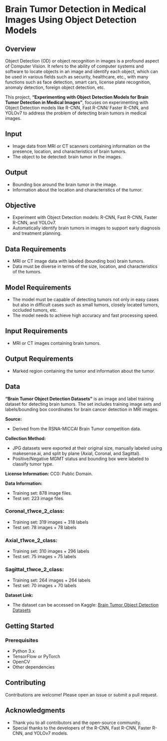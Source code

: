 # Brain Tumor Detection in Medical Images Using Object Detection Models

## Overview
Object Detection (OD) or object recognition in images is a profound aspect of Computer Vision. It refers to the ability of computer systems and software to locate objects in an image and identify each object, which can be used in various fields such as security, healthcare, etc., with many functions such as face detection, smart cars, license plate recognition, anomaly detection, foreign object detection, etc.

This project, **“Experimenting with Object Detection Models for Brain Tumor Detection in Medical Images”**, focuses on experimenting with Object Detection models like R-CNN, Fast R-CNN/ Faster R-CNN, and YOLOv7 to address the problem of detecting brain tumors in medical images.

## Input
- Image data from MRI or CT scanners containing information on the presence, location, and characteristics of brain tumors.
- The object to be detected: brain tumor in the images.

## Output
- Bounding box around the brain tumor in the image.
- Information about the location and characteristics of the tumor.

## Objective
- Experiment with Object Detection models: R-CNN, Fast R-CNN, Faster R-CNN, and YOLOv7.
- Automatically identify brain tumors in images to support early diagnosis and treatment planning.

## Data Requirements
- MRI or CT image data with labeled (bounding box) brain tumors.
- Data must be diverse in terms of the size, location, and characteristics of the tumors.

## Model Requirements
- The model must be capable of detecting tumors not only in easy cases but also in difficult cases such as small tumors, closely located tumors, occluded tumors, etc.
- The model needs to achieve high accuracy and fast processing speed.

## Input Requirements
- MRI or CT images containing brain tumors.

## Output Requirements
- Marked region containing the tumor and information about the tumor.

## Data

**“Brain Tumor Object Detection Datasets”** is an image and label training dataset for detecting brain tumors. The set includes training image sets and labels/bounding box coordinates for brain cancer detection in MRI images.

**Source:**
- Derived from the RSNA-MICCAI Brain Tumor competition data.

**Collection Method:**
- JPG datasets were exported at their original size, manually labeled using makesense.ai, and split by plane (Axial, Coronal, and Sagittal).
- Positive/Negative MGMT status and bounding box were labeled to classify tumor type.

**License Information:** CC0: Public Domain.

**Data Information:**
- Training set: 878 image files.
- Test set: 223 image files.

### Coronal_t1wce_2_class:
- Training set: 319 images + 318 labels
- Test set: 78 images + 78 labels

### Axial_t1wce_2_class:
- Training set: 310 images + 296 labels
- Test set: 75 images + 75 labels

### Sagittal_t1wce_2_class:
- Training set: 264 images + 264 labels
- Test set: 70 images + 70 labels

**Dataset Link:**
- The dataset can be accessed on Kaggle: [Brain Tumor Object Detection Datasets](https://www.kaggle.com/datasets/davidbroberts/brain-tumor-object-detection-datasets)

## Getting Started

### Prerequisites
- Python 3.x
- TensorFlow or PyTorch
- OpenCV
- Other dependencies 

## Contributing
Contributions are welcome! Please open an issue or submit a pull request.

## Acknowledgments
- Thank you to all contributors and the open-source community.
- Special thanks to the developers of the R-CNN, Fast R-CNN, Faster R-CNN, and YOLOv7 models.
